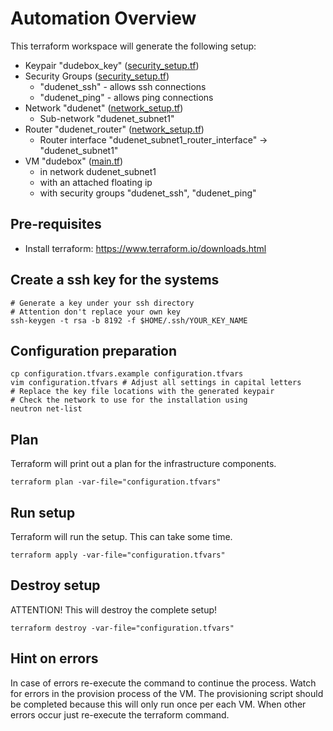 # Automation Overview
This terraform workspace will generate the following setup:

* Keypair "dudebox_key" ([security_setup.tf](security_setup.tf))
* Security Groups ([security_setup.tf](security_setup.tf))
  * "dudenet_ssh" - allows ssh connections
  * "dudenet_ping" - allows ping connections
* Network "dudenet" ([network_setup.tf](network_setup.tf))
  * Sub-network "dudenet_subnet1"
* Router "dudenet_router" ([network_setup.tf](network_setup.tf))
  * Router interface "dudenet_subnet1_router_interface" -> "dudenet_subnet1"
* VM "dudebox" ([main.tf](main.tf))
  * in network dudenet_subnet1
  * with an attached floating ip
  * with security groups "dudenet_ssh", "dudenet_ping"

## Pre-requisites
* Install terraform: https://www.terraform.io/downloads.html

## Create a ssh key for the systems
```
# Generate a key under your ssh directory
# Attention don't replace your own key
ssh-keygen -t rsa -b 8192 -f $HOME/.ssh/YOUR_KEY_NAME
```

## Configuration preparation
```
cp configuration.tfvars.example configuration.tfvars
vim configuration.tfvars # Adjust all settings in capital letters
# Replace the key file locations with the generated keypair
# Check the network to use for the installation using
neutron net-list
```

## Plan
Terraform will print out a plan for the infrastructure components.

```
terraform plan -var-file="configuration.tfvars"
```

## Run setup
Terraform will run the setup. This can take some time.

```
terraform apply -var-file="configuration.tfvars"
```


## Destroy setup
ATTENTION! This will destroy the complete setup!

```
terraform destroy -var-file="configuration.tfvars"
```

## Hint on errors
In case of errors re-execute the command to continue the process.
Watch for errors in the provision process of the VM.
The provisioning script should be completed because this will only run once per each VM.
When other errors occur just re-execute the terraform command.
